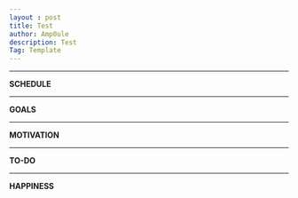 ```yaml
---
layout : post
title: Test
author: Amp0ule
description: Test
Tag: Template
---
```


*****
**SCHEDULE**

*****
**GOALS**

*****
**MOTIVATION**

*****
**TO-DO**

*****
**HAPPINESS**

